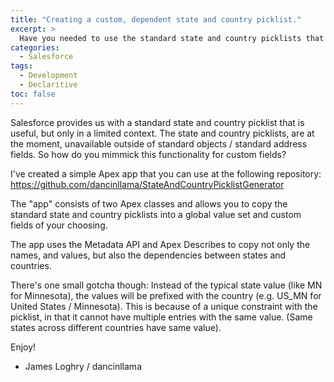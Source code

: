 ```yaml
---
title: "Creating a custom, dependent state and country picklist."
excerpt: >
  Have you needed to use the standard state and country picklists that Salesforce provides?  Did you need this to reside outside of standard address functionality?  Read on for more info.
categories:
  - Salesforce
tags:
  - Development
  - Declaritive
toc: false  
---
```


Salesforce provides us with a standard state and country picklist that is useful, but only in a limited context.  The state and country picklists, are at the moment, unavailable outside of standard objects / standard address fields.  So how do you mimmick this functionality for custom fields?

I've created a simple Apex app that you can use at the following repository: <a href="https://github.com/dancinllama/StateAndCountryPicklistGenerator" target="_new">https://github.com/dancinllama/StateAndCountryPicklistGenerator</a>

The "app" consists of two Apex classes and allows you to copy the standard state and country picklists into a global value set and custom fields of your choosing.

The app uses the Metadata API and Apex Describes to copy not only the names, and values, but also the dependencies between states and countries.

There's  one small gotcha though:  Instead of the typical state value (like MN for Minnesota), the values will be prefixed with the country  (e.g. US_MN for United States / Minnesota).  This is because of a unique constraint with the picklist, in that it cannot have multiple entries with the same value. (Same states across different countries have same value).

Enjoy!
- James Loghry / dancinllama

